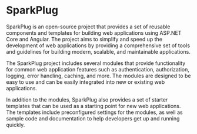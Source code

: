 # SparkPlug

SparkPlug is an open-source project that provides a set of reusable components and templates for building web applications using ASP.NET Core and Angular. The project aims to simplify and speed up the development of web applications by providing a comprehensive set of tools and guidelines for building modern, scalable, and maintainable applications.

The SparkPlug project includes several modules that provide functionality for common web application features such as authentication, authorization, logging, error handling, caching, and more. The modules are designed to be easy to use and can be easily integrated into new or existing web applications.

In addition to the modules, SparkPlug also provides a set of starter templates that can be used as a starting point for new web applications. The templates include preconfigured settings for the modules, as well as sample code and documentation to help developers get up and running quickly.


